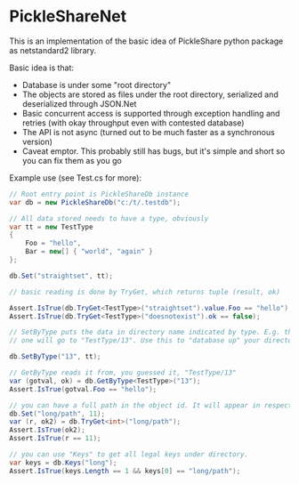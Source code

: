# PickleShareNet

This is an implementation of the basic idea of PickleShare python package as netstandard2 library.

Basic idea is that:

- Database is under some "root directory"
- The objects are stored as files under the root directory, serialized and deserialized through JSON.Net
- Basic concurrent access is supported through exception handling and retries (with okay throughput even
with contested database)
- The API is not async (turned out to be much faster as a synchronous version)
- Caveat emptor. This probably still has bugs, but it's simple and short so you can fix them as you go

Example use (see Test.cs for more):

```csharp
// Root entry point is PickleShareDb instance
var db = new PickleShareDb("c:/t/.testdb");

// All data stored needs to have a type, obviously
var tt = new TestType
{
    Foo = "hello",
    Bar = new[] { "world", "again" }
};

db.Set("straightset", tt);

// basic reading is done by TryGet, which returns tuple (result, ok)

Assert.IsTrue(db.TryGet<TestType>("straightset").value.Foo == "hello");
Assert.IsTrue(db.TryGet<TestType>("doesnotexist").ok == false);

// SetByType puts the data in directory name indicated by type. E.g. this
// one will go to "TestType/13". Use this to "database up" your directory layout

db.SetByType("13", tt);

// GetByType reads it from, you guessed it, "TestType/13"
var (gotval, ok) = db.GetByType<TestType>("13");
Assert.IsTrue(gotval.Foo == "hello");

// you can have a full path in the object id. It will appear in respective place under file system
db.Set("long/path", 11);
var (r, ok2) = db.TryGet<int>("long/path");
Assert.IsTrue(ok2);
Assert.IsTrue(r == 11);

// you can use "Keys" to get all legal keys under directory.
var keys = db.Keys("long");
Assert.IsTrue(keys.Length == 1 && keys[0] == "long/path");


```



